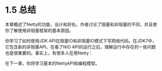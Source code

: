 # 1.5 总结

本章概述了Netty的功能、设计和好处。作者讨论了阻塞和非阻塞的不同，并且使你了解使用非阻塞框架的基本原因。

你学习了如何使用JDK API在阻塞IO和非阻塞IO模式下写网络代码。在JDK7中，它包含新的非阻塞API。在看了NIO API的运行之后，理解运行中存在的一些问题也是很重要的。事实上，有很多人在用Netty：

在下一章，你将学习基本的NettyAPI和编程模型。

